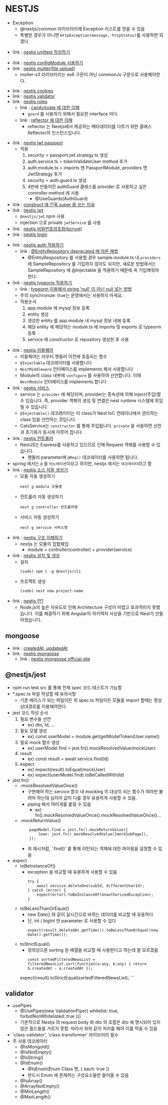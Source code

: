 # NESTJS
- Exception
    - @nestjs/common 라이브러리에 Exception 리스트를 얻을 수 있음
    - 특별한 경우가 아니면 ```HttpException(message, httpStatus)```를 사용하면 되겠다
<!-- 2023.11.01 -->
- link : [nestjs unittest 작성하기](https://www.youtube.com/watch?v=1Vc6Xw8FMpg)
<!-- 2023.10.24 -->
- link : [nestjs configModule 사용하기](https://velog.io/@kakasoo/Nest%EC%97%90%EC%84%9C-ConfigModule-TypeORM-%EC%93%B0%EA%B8%B0)
- link : [nestjs multer(file upload)](https://lee-eonsang.com/blog/fileupload-with-multer)
    - multer-s3 라이브러리는 es6 구문이 아닌 commonJs 구문으로 사용해야한다.
<!-- 2023.10.22 -->
- link : [nestjs cookies](https://codegear.tistory.com/78)
- link : [nestjs validator](https://codegear.tistory.com/76)
- link : [nestjs roles](https://codegear.tistory.com/74)
    - link : [canActivate 에 대한 이해](https://www.daleseo.com/nestjs-guards/)
        - ```guard``` 를 사용하기 위해서 필요한 interface 이다.
    - link : [reflector 에 대한 이해](https://hwasurr.io/nestjs/caching/)
        - reflector 는 Nestjs에서 제공하는 메타데이터를 다루기 위한 클래스 Reflector의 인스턴스입니다.
<!-- 2023.10.21 -->
- link : [nestjs jwt passport](https://codegear.tistory.com/73)
    - 적용
        1. security > passport.jwt.strategy.ts 생성
        2. auth.service.ts > tokenValidateUser method 추가
        3. auth.module.ts > imports 엔 PassportModule, providers 엔 JwtStrategy 추가
        4. security > auth.guard.ts 생성
        5. 4번에 만들어진 authGuard 클래스를 provider 로 사용하고 싶은 controller method 에 사용
            - @UseGuards(AuthGuard)
- link : [construct 에 간혹 super 를 쓰는 이유](https://velog.io/@rand_guy/TILClass%EC%97%90%EC%84%9C-Constructor%EC%99%80-Super%EB%A5%BC-%EC%93%B0%EB%8A%94-%EC%9D%B4%EC%9C%A0)
- link : [nestjs jwt](https://codegear.tistory.com/72)
    - ```@nestjs/jwt``` npm 사용
    - injection 으로 private ```jwtService``` 를 사용
- link : [nestjs 비밀번호암호화(bcrypt)](https://codegear.tistory.com/71)
- link : [nestjs login](https://codegear.tistory.com/70)
<!-- 2023.10.20 -->
- link : [nestjs auth 적용하기](https://codegear.tistory.com/68)
    - link : [@EntityRepository deprecated 에 따른 해법](https://velog.io/@sheoae12/NestJS-Custom-Repository-%EB%A7%8C%EB%93%A4%EA%B8%B0)
        - @EntityRespository 를 사용할 경우 sample.module.ts 내 ```providers``` 에 SampleRepository 를 기입하지 않아도 되지만, 새로운 방법에서는 SampleRepository 에 @Injectable 을 적용하기 때문에 꼭 기입해줘야 한다.
- link : [nestjs typeorm 적용하기](https://codegear.tistory.com/67)
    - link : [typeorm 이용해서 string 'null' 이 아닌 null 넣는 방법](https://stackoverflow.com/questions/64635617/how-to-set-a-nullable-database-field-to-null-with-typeorm)
    - 주의 synchronize: true는 운영에서는 사용하지 마세요. 
    - 적용순서
        1. app.module 에 mysql 정보 등록
        2. entity 생성
        3. 생성한 entity 를 app.module 내 mysql 정보 내에 등록
        4. 해당 entity 에 해당하는 module.ts 에 imports 및 exports 로 typeorm 등록
        5. service 에 constructor 로 repository 생성한 후 사용
<!-- 2023.10.19 -->
- link : [nestjs 미들웨어](https://codegear.tistory.com/63)
    - 미들웨어는 라우터 핸들러 이전에 호출되는 함수
    - ```@Injectable``` 데코레이터를 사용합니다
    - ```NestMiddleware``` 인터페이스를 implements 해서 사용합니다
    - Module의 class 내부에 ```configure``` 를 사용하여 선언합니다. 이때 ```NestModule``` 인터페이스를 implements 합니다
- link : [nestjs 서비스](https://codegear.tistory.com/59)
    - service 는 ```provider``` 에 해당되며, provider는 종속성에 의해 Inject(주입)할 수 있습니다. 즉, provider 객체의 생성 및 연결은 nest runtime 시스템에 위임될 수 있습니다.
    - ```@Injectable()``` 데코레이터는 이 class가 Nest IoC 컨테이너에서 관리하는 class 임을 선언하는 것입니다.
    - CatsService는 ```constructor``` 를 통해 주입됩니다. ```private``` 을 사용하면 선언과 초기화가 동시에 이루어 집니다.
- link : [nestjs 컨트롤러](https://codegear.tistory.com/58)
    - NestJS는 Express를 사용하고 있으므로 인해 Request 객체를 사용할 수 있습니다.
        - 핸들러 parameter에 ```@Req()``` 데코레이터를 사용하면 됩니다.
- spring 에서는 ```@``` 을 ```어노테이션```이라고 하지만, nestjs 에서는 ```데코레이터```라고 함
- link : [nestjs 소스 자동 생성기](https://codegear.tistory.com/57)
    - 모듈 자동 생성하기
        ```
        nest g module 모듈명
        ```
    - 컨트롤러 자동 생성하기
        ```
        nest g controller 컨트롤러명
        ```
    - 서비스 자동 생성하기
        ```
        nest g service 서비스명
        ```
- link : [nestjs 구조 이해하기](https://codegear.tistory.com/56)
    - nestjs 는 모듈의 집합체임
        - module = controller(controller) + provider(service)
- link : [nestjs 설치 및 생성](https://codegear.tistory.com/54)
    - 설치
        ```
        (sudo) npm i -g @nestjs/cli
        ```
    - 프로젝트 생성
        ```
        (sudo) nest new project-name
        ```
- link : [nestjs 란?](https://codegear.tistory.com/53)
    - Node.js의 높은 자유도로 인해 Architecture 구성이 어렵고 효과적이지 못했습니다. 이를 해결하기 위해 Angular의 아키텍처 사상을 기반으로 Nest가 만들어졌습니다.

## mongoose
- link : [createdAt, updatedAt](https://khajehossini.medium.com/nestjs-createdat-and-updatedat-in-schema-d1ad6cf525e0)
- link : [nestjs mongoose](https://www.youtube.com/watch?v=ulfU5vY6I78)
    - link : [nestjs mongoose official site](https://docs.nestjs.com/techniques/mongodb#async-configuration)

## @nestjs/jest
- npm run test src 를 통해 전체 spec 코드 테스트가 가능함
- *.spec.ts 파일 작성할 때 유의사항
    - 기존 베이스가 되는 파일이든 위 spec.ts 파일이든 모듈을 import 할때는 항상 상대경로를 이용해야한다.
- jest 코드 작성 순서
    1. 필요 변수들 선언
        - ex) dto, Id, ...
    2. 필요 모델 생성
        - ex) const userModel = module.get(getModelToken(User.name))
    3. 필요 mock 함수 생성
        - ex) userModel.find = jest.fn().mockResolvedValue(mockUser)
    4. result
        - ex) const result = await service.find(Id)
    5. expect
        - ex) expect(result).toEqual(mockUser)
        - ex) expect(userModel.find).toBeCalledWith(Id)
- jest.fn()
    - .mockResolvedValueOnce()
        - 구현해야 하는 service 함수 내 mocking 의 대상이 되는 함수가 여러번 불려야 하는데 심지어 값이 다를 경우 유용하게 사용할 수 있음.
        - piping 해서 여러개를 붙일 수 있음
            - ex) fn().mockResolvedValueOnce().mockResolvedValueOnce()...
    - .mockReturnValue()
        ```
            pageModel.find = jest.fn().mockReturnValue({
                lean: jest.fn().mockResolvedValue([mockSubPage]),
            });
        ```
        - 위 예시처럼, '.find()' 를 통해 리턴되는 객체에 대한 파이핑을 설정할 수 있음
- expect
    - toBeInstanceOf()
        - exception 을 비교할 때 유용하게 사용할 수 있음
            ```
            try {
                await service.deleteOne(subId, differentUserId);
            } catch (error) {
                expect(error).toBeInstanceOf(UnauthorizedException);
            }
            ```
    - toBeLessThanOrEqual()
        - new Date() 와 같이 실시간으로 바뀌는 데이터를 비교할 때 유용하다
        - 단, int / bigInt 만 parameter 로 사용할 수 있다
            ```
            expect(result.deletedAt.getTime()).toBeLessThanOrEqual(new Date().getTime());
            ```
    - toStrictEqual()
        - 정의상으론 sorting 된 배열을 비교할 때 사용한다고 하는데 잘 모르겠음
            ```
            const sortedFilteredNewsList = filteredNewsList.sort(function(a:any, b:any) { return b.createdAt - a.createdAt });
        expect(result).toStrictEqual(sortedFilteredNewsList);
            ```

## validator
- usePipes
    - @UsePipes(new ValidationPipe({ whitelist: true, forbidNonWhitelisted: true }))
    - 기본적으로 Nestjs 의 request body 와 dto 의 조합은 dto 에 명시되어 있지 않은 필드들을 거르지 못함. 따라서 위와 같이 처리를 해야 이를 막을 수 있음
- 'class-validator', 'class-transformer' 라이브러리 필수
- 주 사용 데코레이터
    - @IsMongoId()
    - @IsNotEmpty()
    - @IsString()
    - @IsEnum()
        - @IsEnum(Enum Class 명, { each: true })
        - 반드시 Enum 에 존재하는 구성요소들만 들어올 수 있음
    - @IsArray()
    - @ArrayNotEmpty()
    - @MinLength()
    - @MaxLength()